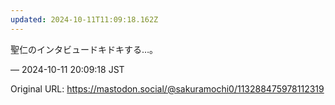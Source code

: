 ```yaml
---
updated: 2024-10-11T11:09:18.162Z
---
```


<p>聖仁のインタビュードキドキする…。</p>

&mdash; 2024-10-11 20:09:18 JST

Original URL: https://mastodon.social/@sakuramochi0/113288475978112319
